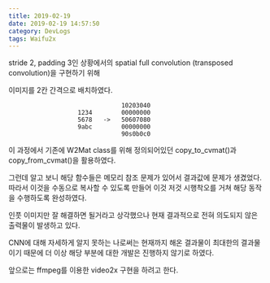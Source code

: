 ```yaml
---
title: 2019-02-19
date: 2019-02-19 14:57:50
category: DevLogs
tags: Waifu2x
---
```


stride 2, padding 3인 상황에서의 spatial full convolution (transposed convolution)을 구현하기 위해

이미지를 2칸 간격으로 배치하였다.

                                   10203040
					   1234        00000000
                       5678   ->   50607080
					   9abc        00000000
					               90s0b0c0
			
이 과정에서 기존에 W2Mat class를 위해 정의되어있던 copy_to_cvmat()과 copy_from_cvmat()을 활용하였다.

그런데 알고 보니 해당 함수들은 메모리 참조 문제가 있어서 결과값에 문제가 생겼었다. 따라서 이것을 수동으로 복사할 수 있도록 만들어 이것 저것 시행착오를 거쳐 해당 동작을 수행하도록 완성하였다.

인풋 이미지만 잘 해결하면 될거라고 상각했으나 현재 결과적으로 전혀 의도되지 않은 출력물이 발생하고 있다.

CNN에 대해 자세하게 알지 못하는 나로써는 현재까지 해온 결과물이 최대한의 결과물이기 때문에 더 이상 해당 부분에 대한 개발은 진행하지 않기로 하였다.

앞으로는 ffmpeg를 이용한 video2x 구현을 하려고 한다.
